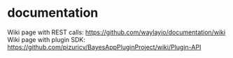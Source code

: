 documentation
=============
Wiki page with REST calls: https://github.com/waylayio/documentation/wiki
Wiki page with plugin SDK: https://github.com/pizuricv/BayesAppPluginProject/wiki/Plugin-API
